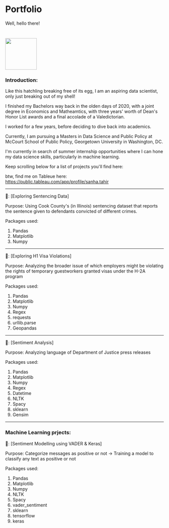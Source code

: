 # Portfolio

 Well, hello there!
<h1>
  <img src="https://media.giphy.com/media/Cmr1OMJ2FN0B2/giphy.gif" width="100px"/>
</h1>

### Introduction:

Like this hatchling breaking free of its egg, I am an aspiring data scientist, only just breaking out of my shell! 

I finished my Bachelors way back in the olden days of 2020, with a joint degree in Economics and Matheamtics, with three years' worth of Dean's Honor List awards and a final accolade of a Valedictorian. 

I worked for a few years, before deciding to dive back into academics. 

Currently, I am pursuing a Masters in Data Science and Public Policy at McCourt School of Public Policy, Georgetown University in Washington, DC. 

I'm currently in search of summer internship opportunities where I can hone my data science skills, particularly in machine learning. 

Keep scrolling below for a list of projects you'll find here:

btw, find me on Tableue here: 
https://public.tableau.com/app/profile/sanha.tahir

---


📘: [Exploring Sentencing Data]

Purpose: 
Using Cook County's (in Illinois) sentencing dataset that reports the sentence given to defendants convicted of different crimes.


Packages used: 
1. Pandas
2. Matplotlib
3. Numpy

---

📗: [Exploring H1 Visa Violations] 

Purpose:
Analyzing the broader issue of which employers might be violating the rights of temporary guestworkers granted visas under the H-2A program

Packages used:
1. Pandas
2. Matplotlib
3. Numpy
4. Regex
5. requests
6. urllib.parse
7. Geopandas

---

📙: [Sentiment Analysis] 

Purpose: 
Analyzing language of Department of Justice press releases

Packages used: 
1. Pandas
2. Matplotlib
3. Numpy
4. Regex
5. Datetime
6. NLTK
7. Spacy
8. sklearn
9. Gensim

---

### Machine Learning prjects: 

📗: [Sentiment Modelling using VADER & Keras] 

Purpose: 
Categorize messages as positive or not -> Training a model to classify any text as positive or not

Packages used: 
1. Pandas
2. Matplotlib
3. Numpy
4. NLTK
5. Spacy
6. vader_sentiment
7. sklearn
8. tensorflow
9. keras

